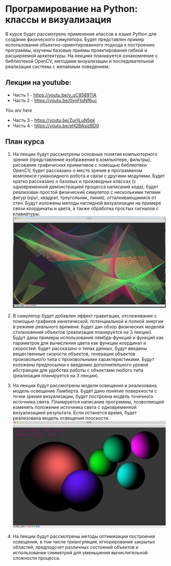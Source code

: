 # Програмирование на Python: классы и визуализация
В курсе будет рассмотрено применения классов в языке Python для создания физического симулятора. Будет представлен пример использования объектно-ориентированного подхода к построению программы, изучены базовые приемы проектирования гибкой и расширяемой архитектуры. На лекциях планируется ознакомление с библиотекой OpenCV, методами визуализации и последовательной реализации системы с желаемым поведением.
## Лекции на youtube: 

  - Часть 1 - https://youtu.be/y_uC8589TlA 
  - Часть 2 - https://youtu.be/0ynFtoNf6uc
  
  *You are here*
  - Часть 3 - https://youtu.be/ZurljLuN5pk
  - Часть 4 - https://youtu.be/eH2BAsjzBD0

## План курса

  1) На лекции будут рассмотрены основные понятия компьютерного зрения (представление изображения в компьютере, фильтры), рисование графических примитивов с помощью библиотеки OpenCV, будет рассказано о месте зрения в программном комплексе гуманоидного робота и связи с другими модулями. Будет кратко рассказано о базовых и производных классах (с одновременной демонстрацией процесса написания кода), будет реализован простой физический симулятор с несколькими типами фигур (круг, квадрат, треугольник, линия), отталкивающимися от стен. Будут изложены методы наглядной визуализации на примере связи координаты и цвета, а также обработка простых сигналов с клавиатуры.
    ![](imgs/lines.jpg)

  2) В симулятор будет добавлен эффект гравитации, отслеживание с помощью графиков кинетической, потенциальной и полной энергии в режиме реального времени. Будет дан обзор физических моделей столкновений объектов (реализация планируется на 3 лекции). Будут даны примеры использования лямбда-функций и функций как параметров для вычисления цвета как функции координат и скоростей. Будет рассказано о типах данных, будут введены вещественные скорости объектов, генерация объектов произвольного типа с произвольными характеристиками. Будут изложены предпосылки к введению дополнительного уровня абстракции для удобства работы с объектами любого типа (реализация планируется на 3 лекции).
  
  3) На лекции будут рассмотрены модели освещения и реализована модель освещение Ламберта. Будет дано понятие поверхности с точки зрения визуализации, будет построена модель точечного источника света. Планируется написание программы, позволяющей изменять положение источника света с одновременной визуализацией результата. Если останется время, будет реализована модель освещения плоскости.
  ![](imgs/3d_balls.jpg)

  4) На лекции будут рассмотрены методы оптимизации построения освещения, в том числе триангуляция, игнорирование закрытых областей, предподсчет различных состояний объектов и использование симметрий для уменьшения вычислительной сложности процесса.
